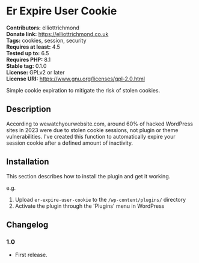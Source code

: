 # Er Expire User Cookie #
**Contributors:** elliottrichmond  
**Donate link:** https://elliottrichmond.co.uk  
**Tags:** cookies, session, security  
**Requires at least:** 4.5  
**Tested up to:** 6.5  
**Requires PHP:** 8.1  
**Stable tag:** 0.1.0  
**License:** GPLv2 or later  
**License URI:** https://www.gnu.org/licenses/gpl-2.0.html  

Simple cookie expiration to mitigate the risk of stolen cookies.

## Description ##

According to wewatchyourwebsite.com, around 60% of hacked WordPress sites in 2023 were due to stolen cookie sessions, not plugin or theme vulnerabilities.
I've created this function to automatically expire your session cookie after a defined amount of inactivity.


## Installation ##

This section describes how to install the plugin and get it working.

e.g.

1. Upload `er-expire-user-cookie` to the `/wp-content/plugins/` directory
2. Activate the plugin through the 'Plugins' menu in WordPress


## Changelog ##

### 1.0 ###
* First release.

